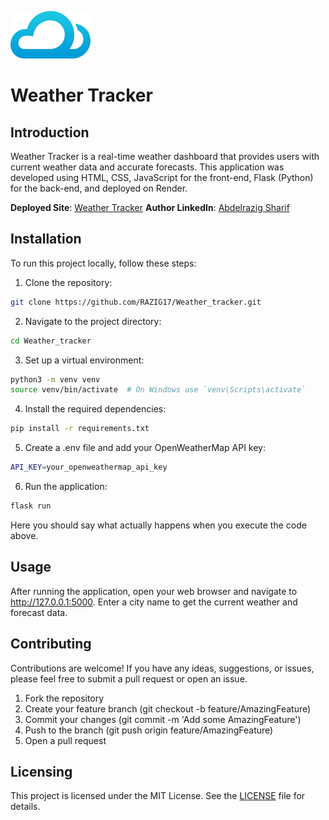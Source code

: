 ![Logo of the project](https://raw.githubusercontent.com/razig17/weather_tracker/master/static/images/logo@2x.png)

# Weather Tracker

## Introduction

Weather Tracker is a real-time weather dashboard that provides users with current weather data and accurate forecasts. This application was developed using HTML, CSS, JavaScript for the front-end, Flask (Python) for the back-end, and deployed on Render.

**Deployed Site**: [Weather Tracker](https://weather-tracker-jymq.onrender.com/)
**Author LinkedIn**: [Abdelrazig Sharif](https://www.linkedin.com/in/abdelrazig-sharif)

## Installation

To run this project locally, follow these steps:

1. Clone the repository:

```bash
git clone https://github.com/RAZIG17/Weather_tracker.git
```

2. Navigate to the project directory:

```bash
cd Weather_tracker
```

3. Set up a virtual environment:

```bash
python3 -m venv venv
source venv/bin/activate  # On Windows use `venv\Scripts\activate`
```

4. Install the required dependencies:

```bash
pip install -r requirements.txt
```

5. Create a .env file and add your OpenWeatherMap API key:

```bash
API_KEY=your_openweathermap_api_key
```

6. Run the application:

```bash
flask run
```
Here you should say what actually happens when you execute the code above.

## Usage

After running the application, open your web browser and navigate to http://127.0.0.1:5000. Enter a city name to get the current weather and forecast data.

## Contributing

Contributions are welcome! If you have any ideas, suggestions, or issues, please feel free to submit a pull request or open an issue.

1. Fork the repository
2. Create your feature branch (git checkout -b feature/AmazingFeature)
3. Commit your changes (git commit -m 'Add some AmazingFeature')
4. Push to the branch (git push origin feature/AmazingFeature)
5. Open a pull request

## Licensing

This project is licensed under the MIT License. See the [LICENSE](LICENSE) file for details.

